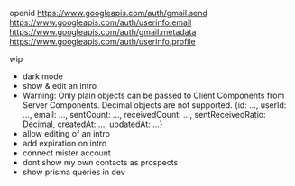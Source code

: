 openid
https://www.googleapis.com/auth/gmail.send 
https://www.googleapis.com/auth/userinfo.email 
https://www.googleapis.com/auth/gmail.metadata 
https://www.googleapis.com/auth/userinfo.profile


wip
- dark mode
- show & edit an intro
- Warning: Only plain objects can be passed to Client Components from Server Components. Decimal objects are not supported.
  {id: ..., userId: ..., email: ..., sentCount: ..., receivedCount: ..., sentReceivedRatio: Decimal, createdAt: ..., updatedAt: ...}
- allow editing of an intro
- add expiration on intro
- connect mister account
- dont show my own contacts as prospects
- show prisma queries in dev